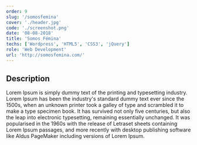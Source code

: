 ```yaml
---
order: 9
slug: '/somosfemina'
cover: './header.jpg'
code: './screenshot.png'
date: '08-08-2018'
title: 'Somos Fémina'
techs: ['Wordpress', 'HTML5', 'CSS3', 'jQuery']
role: 'Web Development'
url: 'http://somosfemina.com/'
---
```


## Description

Lorem Ipsum is simply dummy text of the printing and typesetting industry. Lorem Ipsum has been the industry's standard dummy text ever since the 1500s, when an unknown printer took a galley of type and scrambled it to make a type specimen book. It has survived not only five centuries, but also the leap into electronic typesetting, remaining essentially unchanged. It was popularised in the 1960s with the release of Letraset sheets containing Lorem Ipsum passages, and more recently with desktop publishing software like Aldus PageMaker including versions of Lorem Ipsum.
